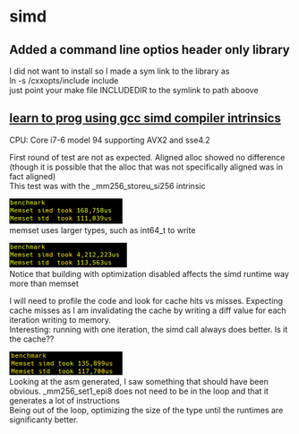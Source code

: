 # simd
  
## Added a command line optios header only library  
I did not want to install so I made a sym link to the library as  
ln -s <path>/cxxopts/include include  
just point your make file INCLUDEDIR to the symlink to path aboove  
  
  
## <ins>learn to prog using gcc simd compiler intrinsics<ins>  
CPU: Core i7-6 model 94 supporting AVX2 and sse4.2

First round of test are not as expected. Aligned alloc showed no difference (though it is possible that the alloc that was not specifically aligned was in fact aligned)  
This test was with the _mm256_storeu_si256 intrinsic  

![alt text]( simd-learn/screenshots/benchmark-1-release.png )  
memset uses larger types, such as int64_t to write  

![alt text]( simd-learn/screenshots/benchmark-1-debug.png )  
Notice that building with optimization disabled affects the simd runtime way more than memset  

I will need to profile the code and look for cache hits vs misses. Expecting cache misses as I am invalidating the cache by writing a diff value for each iteration writing to memory.  
Interesting: running with one iteration, the simd call always  does better.  Is it the cache??  

![alt text]( simd-learn/screenshots/benchmark-2-release.png )  
Looking at the asm generated,  I saw something that should have been obvious. _mm256_set1_epi8 does not need to be in the loop and that it generates a lot of instructions  
Being out of the loop, optimizing the size of the type until the runtimes are significanty better.  
